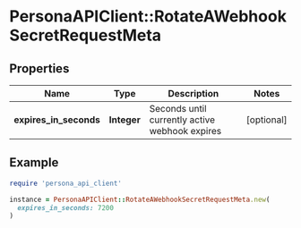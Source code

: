 # PersonaAPIClient::RotateAWebhookSecretRequestMeta

## Properties

| Name | Type | Description | Notes |
| ---- | ---- | ----------- | ----- |
| **expires_in_seconds** | **Integer** | Seconds until currently active webhook expires | [optional] |

## Example

```ruby
require 'persona_api_client'

instance = PersonaAPIClient::RotateAWebhookSecretRequestMeta.new(
  expires_in_seconds: 7200
)
```

